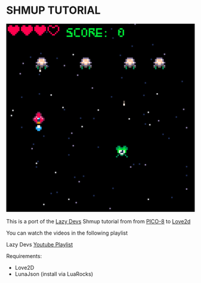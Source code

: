 SHMUP TUTORIAL
===
![screenshot](screenshot.png)

This is a port of the [Lazy Devs](https://www.youtube.com/playlist?list=PLea8cjCua_P3Sfq4XJqNVbd1vsWnh7LZd)  Shmup tutorial from 
from [PICO-8](https://www.lexaloffle.com/pico-8.php) to [Love2d](https://love2d.org)

You can watch the videos in the following playlist

Lazy Devs [Youtube Playlist](https://www.youtube.com/playlist?list=PLea8cjCua_P3Sfq4XJqNVbd1vsWnh7LZd)

Requirements:
* Love2D
* LunaJson (install via LuaRocks)
